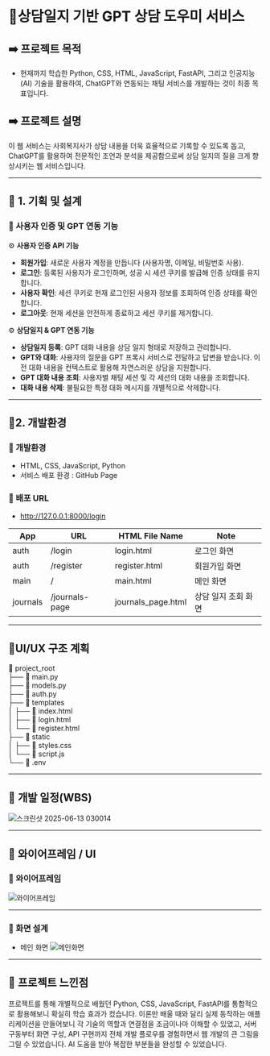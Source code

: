 # 🧠상담일지 기반 GPT 상담 도우미 서비스

## ➡️ 프로젝트 목적
- 현재까지 학습한 Python, CSS, HTML, JavaScript, FastAPI, 그리고 인공지능(AI) 기술을 활용하여, ChatGPT와 연동되는 채팅 서비스를 개발하는 것이 최종 목표입니다.

## ➡️ 프로젝트 설명  
이 웹 서비스는 사회복지사가 상담 내용을 더욱 효율적으로 기록할 수 있도록 돕고, ChatGPT를 활용하여 전문적인 조언과 분석을 제공함으로써 상담 일지의 질을 크게 향상시키는 웹 서비스입니다.

---

## 📌 1. 기획 및 설계

### 📍 사용자 인증 및 GPT 연동 기능 

⚙️ **사용자 인증 API 기능**

- **회원가입**: 새로운 사용자 계정을 만듭니다 (사용자명, 이메일, 비밀번호 사용).
- **로그인**: 등록된 사용자가 로그인하며, 성공 시 세션 쿠키를 발급해 인증 상태를 유지합니다.
- **사용자 확인**: 세션 쿠키로 현재 로그인된 사용자 정보를 조회하여 인증 상태를 확인합니다.
- **로그아웃**: 현재 세션을 안전하게 종료하고 세션 쿠키를 제거합니다.


  
⚙️ **상담일지 & GPT 연동 기능**  

- **상담일지 등록**: GPT 대화 내용을 상담 일지 형태로 저장하고 관리합니다.
- **GPT와 대화**: 사용자의 질문을 GPT 프록시 서비스로 전달하고 답변을 받습니다. 이전 대화 내용을 컨텍스트로 활용해 자연스러운 상담을 지원합니다.
- **GPT 대화 내용 조회**: 사용자별 채팅 세션 및 각 세션의 대화 내용을 조회합니다.
- **대화 내용 삭제**: 불필요한 특정 대화 메시지를 개별적으로 삭제합니다.

---

## 📌2. 개발환경 
### 📍 개발환경  
- HTML, CSS, JavaScript, Python
- 서비스 배포 환경 : GitHub Page

### 📍 배포 URL
- http://127.0.0.1:8000/login
  
| App      | URL             | HTML File Name     | Note                |
|----------|------------------|---------------------|---------------------|
| auth     | /login           | login.html          | 로그인 화면         |
| auth     | /register        | register.html       | 회원가입 화면       |
| main     | /                | main.html           | 메인 화면           |
| journals | /journals-page   | journals_page.html  | 상담 일지 조회 화면 |

---

## 📌UI/UX 구조 계획  
📁 project_root  
├── 📄 main.py  
├── 📄 models.py  
├── 📄 auth.py  
├── 📁 templates  
│   ├── 📄 index.html  
│   ├── 📄 login.html  
│   └── 📄 register.html  
├── 📁 static  
│   ├── 📄 styles.css  
│   └── 📄 script.js  
└── 📄 .env  


---

## 📌 개발 일정(WBS)
![스크린샷 2025-06-13 030014](https://github.com/user-attachments/assets/052dc0bc-d0c0-4c60-9756-f413d88386c2)


---

## 📌 와이어프레임 / UI

### 📍 와이어프레임
![와이어프레임](https://github.com/user-attachments/assets/45b74c1f-7968-4dd4-9f3d-5e956ed2dd01)


---

### 📍 화면 설계
- 메인 화면
![메인화면](https://github.com/user-attachments/assets/6a79d0c3-0344-4a91-804a-8ffe4de10074)


---

## 📌 프로젝트 느낀점
프로젝트를 통해 개별적으로 배웠던 Python, CSS, JavaScript, FastAPI를 통합적으로 활용해보니 확실히 학습 효과가 컸습니다. 이론만 배울 때와 달리 실제 동작하는 애플리케이션을 만들어보니 각 기술의 역할과 연결점을 조금이나마 이해할 수 있었고, 서버 구동부터 화면 구성, API 구현까지 전체 개발 플로우를 경험하면서 웹 개발의 큰 그림을 그릴 수 있었습니다. AI 도움을 받아 복잡한 부분들을 완성할 수 있었습니다.  




